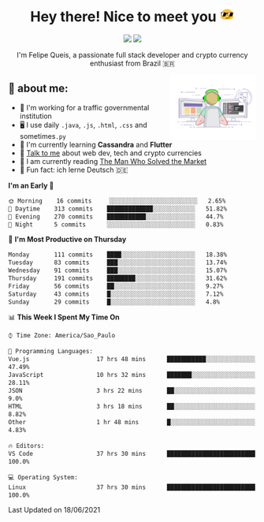 
<h1 align="center">Hey there! Nice to meet you <img src="assets/sunglasses.gif" width="30"/></h1>

<p align="center">
  <a href="https://www.linkedin.com/in/fqueis"><img src="https://img.shields.io/badge/-LinkedIn-blue?style=flat&logo=Linkedin&logoColor=white" /></a>
  <a href="mailto:fqueis@gmail.com"><img src="https://img.shields.io/badge/-Gmail-c14438?style=flat&logo=Gmail&logoColor=white" /></a>
</p>

<p align="center">I'm Felipe Queis, a passionate full stack developer and crypto currency enthusiast from Brazil 🇧🇷</p>

<img width="35%" align="right" alt="fqueis" src="assets/profile.gif" /></p>

## 🤵 about me:

- 🏢 I'm working for a traffic governmental institution
- 🖥️ I use daily `.java`, `.js`, `.html`, `.css` and sometimes`.py`
- 🌱 I'm currently learning **Cassandra** and **Flutter**
- 💬 [Talk to me](https://github.com/fqueis/fqueis/discussions) about web dev, tech and crypto currencies
- 📖 I am currently reading [The Man Who Solved the Market](https://amzn.com/073521798X)
- 💭 Fun fact: ich lerne Deutsch 🇩🇪

<!--START_SECTION:waka-->
**I'm an Early 🐤** 

```text
🌞 Morning    16 commits     ░░░░░░░░░░░░░░░░░░░░░░░░░   2.65% 
🌆 Daytime    313 commits    █████████████░░░░░░░░░░░░   51.82% 
🌃 Evening    270 commits    ███████████░░░░░░░░░░░░░░   44.7% 
🌙 Night      5 commits      ░░░░░░░░░░░░░░░░░░░░░░░░░   0.83%

```
📅 **I'm Most Productive on Thursday** 

```text
Monday       111 commits    ████░░░░░░░░░░░░░░░░░░░░░   18.38% 
Tuesday      83 commits     ███░░░░░░░░░░░░░░░░░░░░░░   13.74% 
Wednesday    91 commits     ███░░░░░░░░░░░░░░░░░░░░░░   15.07% 
Thursday     191 commits    ████████░░░░░░░░░░░░░░░░░   31.62% 
Friday       56 commits     ██░░░░░░░░░░░░░░░░░░░░░░░   9.27% 
Saturday     43 commits     █░░░░░░░░░░░░░░░░░░░░░░░░   7.12% 
Sunday       29 commits     █░░░░░░░░░░░░░░░░░░░░░░░░   4.8%

```


📊 **This Week I Spent My Time On** 

```text
⌚︎ Time Zone: America/Sao_Paulo

💬 Programming Languages: 
Vue.js                   17 hrs 48 mins      ███████████░░░░░░░░░░░░░░   47.49% 
JavaScript               10 hrs 32 mins      ███████░░░░░░░░░░░░░░░░░░   28.11% 
JSON                     3 hrs 22 mins       ██░░░░░░░░░░░░░░░░░░░░░░░   9.0% 
HTML                     3 hrs 18 mins       ██░░░░░░░░░░░░░░░░░░░░░░░   8.82% 
Other                    1 hr 48 mins        █░░░░░░░░░░░░░░░░░░░░░░░░   4.83%

🔥 Editors: 
VS Code                  37 hrs 30 mins      █████████████████████████   100.0%

💻 Operating System: 
Linux                    37 hrs 30 mins      █████████████████████████   100.0%

```


 Last Updated on 18/06/2021
<!--END_SECTION:waka-->
